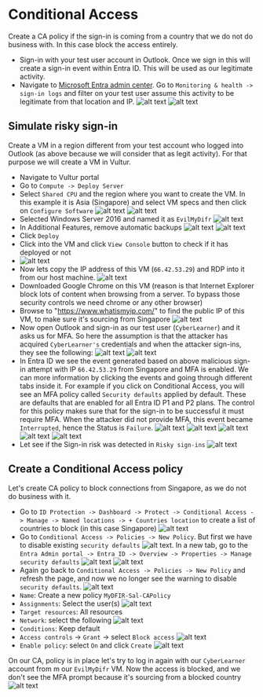 # Conditional Access 

Create a CA policy if the sign-in is coming from a country that we do not do business with. In this case block the access entirely.

- Sign-in with your test user account in Outlook. Once we sign in this will create a sign-in event within Entra ID. This will be used as our legitimate activity. 
- Navigate to [Microsoft Entra admin center](https://entra.microsoft.com/#home). Go to `Monitoring & health -> sign-in logs` and filter on your test user assume this activity to be legitimate from that location and IP.
![alt text](images/image-1.png)
![alt text](images/image-8.png)

## Simulate risky sign-in 
Create a VM in a region different from your test account who logged into Outlook (as above because we will consider that as legit activity). For that purpose we will create a VM in Vultur.

- Navigate to Vultur portal 
- Go to `Compute -> Deploy Server`
- Select `Shared CPU` and the region where you want to create the VM. In this example it is Asia (Singapore) and select VM specs and then click on `Configure Software`
![alt text](images/image-3.png)
![alt text](images/image-4.png)
- Selected Windows Server 2016 and named it as `EvilMyDifr`
![alt text](images/image-5.png)
- In Additional Features, remove automatic backups
![alt text](images/image-6.png)
![alt text](images/image-7.png)
- Click `Deploy`
- Click into the VM and click `View Console` button to check if it has deployed or not
- ![alt text](images/image-2.png)
- Now lets copy the IP address of this VM (`66.42.53.29`) and RDP into it from our host machine.
![alt text](images/image-9.png)
- Downloaded Google Chrome on this VM (reason is that Internet Explorer block lots of content when browsing from a server. To bypass those security controls we need chrome or any other browser)
- Browse to "https://www.whatismyip.com/" to find the public IP of this VM, to make sure it's sourcing from Singapore
![alt text](images/image-10.png)
- Now open Outlook and sign-in as our test user (`CyberLearner`) and it asks us for MFA. So here the assumption is that the attacker has acquired `CyberLearner's` credentials and when the attacker sign-ins, they see the following:
![alt text](images/image-11.png)
![alt text](images/image-12.png)
- In Entra ID we see the event generated based on above malicious sign-in attempt with IP `66.42.53.29` from Singapore and MFA is enabled. We can more information by clicking the events and going through different tabs inside it. For example if you click on Conditional Access, you will see an MFA policy called `Security defaults` applied by default. These are defaults that are enabled for all Entra ID P1 and P2 plans. The control for this policy makes sure that for the sign-in to be successful it must require MFA. When the attacker did not provide MFA, this event became `Interrupted`, hence the Status is `Failure`.
![alt text](images/image-13.png)
![alt text](images/image-14.png)
![alt text](images/image-15.png)
![alt text](images/image-16.png)
![alt text](images/image-17.png)
- Let see if the Sign-in risk was detected in `Risky sign-ins`
![alt text](images/image-18.png)

## Create a Conditional Access policy
Let's create CA policy to block connections from Singapore, as we do not do business with it.

- Go to `ID Protection -> Dashboard -> Protect -> Conditional Access -> Manage -> Named locations -> + Countries location` to create a list of countries to block (in this case Singapore) 
![alt text](images/image-19.png)
- Go to `Conditional Access -> Policies -> New Policy`. But first we have to disable existing `security defaults` 
![alt text](images/image-20.png). In a new tab, go to the `Entra Admin portal -> Entra ID -> Overview -> Properties -> Manage security defaults`
![alt text](images/image-21.png)
![alt text](images/image-22.png)
- Again go back to `Conditional Access -> Policies -> New Policy` and refresh the page, and now we no longer see the warning to disable `security defaults`.
![alt text](images/image-23.png)
- `Name`: Create a new policy `MyDFIR-Sal-CAPolicy`
- `Assignments`: Select the user(s)
![alt text](images/image-24.png)
- `Target resources`: All resources
- `Network`: select the following
![alt text](images/image-25.png)
- `Conditions`: Keep default
- `Access controls` → `Grant` → select `Block access`
![alt text](images/image-26.png)
- `Enable policy`: select `On` and click `Create`
![alt text](images/image-27.png)

On our CA, policy is in place let's try to log in again with our `CyberLearner` account from m our `EvilMyDifr` VM. Now the access is blocked, and we don't see the MFA prompt because it's sourcing from a blocked country
![alt text](images/image-28.png)